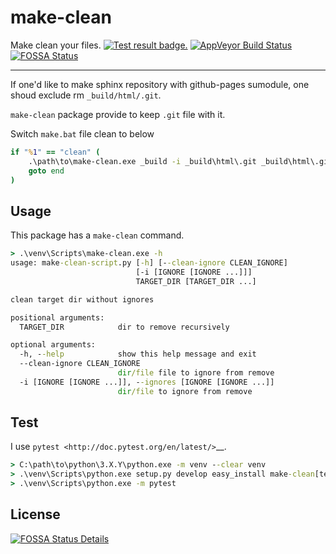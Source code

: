 # make-clean

Make clean your files. [![Test result badge.](https://github.com/tomoh1r/make-clean.py/workflows/test/badge.svg)](https://github.com/tomoh1r/make-clean.py/actions?query=workflow%3Atest) [![AppVeyor Build Status](https://ci.appveyor.com/api/projects/status/ui4585dett58eu1r?branch=master&svg=true)](https://ci.appveyor.com/project/jptomo/make-clean-py) [![FOSSA Status](https://app.fossa.com/api/projects/git%2Bgithub.com%2Ftomoh1r%2Fmake-clean.py.svg?type=shield)](https://app.fossa.com/projects/git%2Bgithub.com%2Ftomoh1r%2Fmake-clean.py?ref=badge_shield)

---

If one'd like to make sphinx repository with github-pages sumodule, one shoud
exclude rm `_build/html/.git`.

`make-clean` package provide to keep `.git` file with it.

Switch `make.bat` file clean to below

```bat
if "%1" == "clean" (
    .\path\to\make-clean.exe _build -i _build\html\.git _build\html\.gitignore
    goto end
)
```

## Usage

This package has a `make-clean` command.

```bat
> .\venv\Scripts\make-clean.exe -h
usage: make-clean-script.py [-h] [--clean-ignore CLEAN_IGNORE]
                            [-i [IGNORE [IGNORE ...]]]
                            TARGET_DIR [TARGET_DIR ...]

clean target dir without ignores

positional arguments:
  TARGET_DIR            dir to remove recursively

optional arguments:
  -h, --help            show this help message and exit
  --clean-ignore CLEAN_IGNORE
                        dir/file file to ignore from remove
  -i [IGNORE [IGNORE ...]], --ignores [IGNORE [IGNORE ...]]
                        dir/file to ignore from remove
```

## Test

I use `pytest <http://doc.pytest.org/en/latest/>`__.

```bat
> C:\path\to\python\3.X.Y\python.exe -m venv --clear venv
> .\venv\Scripts\python.exe setup.py develop easy_install make-clean[test]
> .\venv\Scripts\python.exe -m pytest
```

## License

[![FOSSA Status Details](https://app.fossa.com/api/projects/git%2Bgithub.com%2Ftomoh1r%2Fmake-clean.py.svg?type=large)](https://app.fossa.com/projects/git%2Bgithub.com%2Ftomoh1r%2Fmake-clean.py?ref=badge_large)

